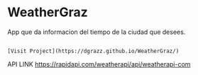 # WeatherGraz
App que da informacion del tiempo de la ciudad que desees.

                                                                                                                                                                     [Visit Project](https://dgrazz.github.io/WeatherGraz/)

API LINK
https://rapidapi.com/weatherapi/api/weatherapi-com
